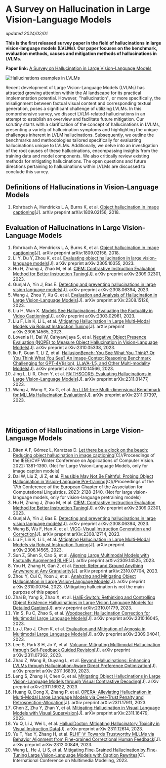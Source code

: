 # A Survey on Hallucination in Large Vision-Language Models
*updated 2024/02/01*

**This is the first released survey paper in the field of hallucinations in large vision-language models (LVLMs). Our paper focuses on the benchmark, evaluation methods, causes and mitigation methods of hallucinations in LVLMs.**

**Paper link:** [A Survey on Hallucination in Large Vision-Language Models](https://arxiv.org/abs/2402.00253)

![Hallucinations examples in LVLMs](https://github.com/lhanchao777/Papers-for-Hallucinations-in-Large-Vision-Language-Models/assets/22700712/6768e5ae-15ec-4d6a-b081-23ccc78cca87)



Recent development of Large Vision-Language Models (LVLMs) has attracted growing attention within the AI landscape for its practical implementation potential. However, ''hallucination'', or more specifically, the misalignment between factual visual content and corresponding textual generation, poses a significant challenge of utilizing LVLMs. In this comprehensive survey, we dissect LVLM-related hallucinations in an attempt to establish an overview and facilitate future mitigation. Our scrutiny starts with a clarification of the concept of hallucinations in LVLMs, presenting a variety of hallucination symptoms and highlighting the unique challenges inherent in LVLM hallucinations. Subsequently, we outline the benchmarks and methodologies tailored specifically for evaluating hallucinations unique to LVLMs. Additionally, we delve into an investigation of the root causes of these hallucinations, encompassing insights from the training data and model components. We also critically review existing methods for mitigating hallucinations. The open questions and future directions pertaining to hallucinations within LVLMs are discussed to conclude this survey.

## Definitions of Hallucinations in Vision-Language Models
1. Rohrbach A, Hendricks L A, Burns K, et al. [Object hallucination in image captioning](https://arxiv.org/abs/1809.02156)[J]. arXiv preprint arXiv:1809.02156, 2018.


## Evaluation of Hallucinations in Large Vision-Language Models
1. Rohrbach A, Hendricks L A, Burns K, et al. [Object hallucination in image captioning](https://arxiv.org/abs/1809.02156)[J]. arXiv preprint arXiv:1809.02156, 2018.
2. Li Y, Du Y, Zhou K, et al. [Evaluating object hallucination in large vision-language models](https://arxiv.org/abs/2305.10355)[J]. arXiv preprint arXiv:2305.10355, 2023.
3. Hu H, Zhang J, Zhao M, et al. [CIEM: Contrastive Instruction Evaluation Method for Better Instruction Tuning](https://arxiv.org/abs/2309.02301)[J]. arXiv preprint arXiv:2309.02301, 2023.
4. Gunjal A, Yin J, Bas E. [Detecting and preventing hallucinations in large vision language models](https://arxiv.org/abs/2308.06394)[J]. arXiv preprint arXiv:2308.06394, 2023.
5. Wang J, Zhou Y, Xu G, et al. [Evaluation and Analysis of Hallucination in Large Vision-Language Models](https://arxiv.org/abs/2308.15126)[J]. arXiv preprint arXiv:2308.15126, 2023.
6. Liu H, Wan X. [Models See Hallucinations: Evaluating the Factuality in Video Captioning](https://arxiv.org/abs/2303.02961)[J]. arXiv preprint arXiv:2303.02961, 2023.
7. Liu F, Lin K, Li L, et al. [Mitigating Hallucination in Large Multi-Modal Models via Robust Instruction Tuning](https://arxiv.org/abs/2306.14565)[J]. arXiv preprint arXiv:2306.14565, 2023.
8. Lovenia H, Dai W, Cahyawijaya S, et al. [Negative Object Presence Evaluation (NOPE) to Measure Object Hallucination in Vision-Language Models](https://arxiv.org/abs/2310.05338)[J]. arXiv preprint arXiv:2310.05338, 2023.
9. liu F, Guan T, Li Z, et al. [HallusionBench: You See What You Think? Or You Think What You See? An Image-Context Reasoning Benchmark Challenging for GPT-4V(ision), LLaVA-1.5, and Other Multi-modality Models](https://arxiv.org/abs/2310.14566)[J]. arXiv preprint arXiv:2310.14566, 2023.
10. Jing L, Li R, Chen Y, et al. [FAITHSCORE: Evaluating Hallucinations in Large Vision-Language Models](https://arxiv.org/abs/2311.01477)[J]. arXiv preprint arXiv:2311.01477, 2023.
11. Wang J, Wang Y, Xu G, et al. [An LLM-free Multi-dimensional Benchmark for MLLMs Hallucination Evaluation](https://arxiv.org/abs/2311.07397)[J]. arXiv preprint arXiv:2311.07397, 2023.

<br></br>

## Mitigation of Hallucinations in Large Vision-Language Models
1. Biten A F, Gómez L, Karatzas D. [Let there be a clock on the beach: Reducing object hallucination in image captioning](http://openaccess.thecvf.com/content/WACV2022/html/Biten_Let_There_Be_a_Clock_on_the_Beach_Reducing_Object_WACV_2022_paper.html)[C]//Proceedings of the IEEE/CVF Winter Conference on Applications of Computer Vision. 2022: 1381-1390. (Not for Large Vision-Language Models, only for image caption models)
2. Dai W, Liu Z, Ji Z, et al. [Plausible May Not Be Faithful: Probing Object Hallucination in Vision-Language Pre-training](https://arxiv.org/abs/2210.07688)[C]//Proceedings of the 17th Conference of the European Chapter of the Association for Computational Linguistics. 2023: 2128-2140. (Not for large vision-language models, only for vision-language pretraining models)
3. Hu H, Zhang J, Zhao M, et al. [CIEM: Contrastive Instruction Evaluation Method for Better Instruction Tuning](https://arxiv.org/abs/2309.02301)[J]. arXiv preprint arXiv:2309.02301, 2023.
4. Gunjal A, Yin J, Bas E. [Detecting and preventing hallucinations in large vision language models](https://arxiv.org/abs/2308.06394)[J]. arXiv preprint arXiv:2308.06394, 2023.
5. Wang B, Wu F, Han X, et al. [VIGC: Visual Instruction Generation and Correction](https://arxiv.org/abs/2308.12714)[J]. arXiv preprint arXiv:2308.12714, 2023.
6. Liu F, Lin K, Li L, et al. [Mitigating Hallucination in Large Multi-Modal Models via Robust Instruction Tuning](https://arxiv.org/abs/2306.14565)[J]. arXiv preprint arXiv:2306.14565, 2023.
7. Sun Z, Shen S, Cao S, et al. [Aligning Large Multimodal Models with Factually Augmented RLHF](https://arxiv.org/abs/2309.14525)[J]. arXiv preprint arXiv:2309.14525, 2023.
8. You H, Zhang H, Gan Z, et al. [Ferret: Refer and Ground Anything Anywhere at Any Granularity](https://arxiv.org/abs/2310.07704)[J]. arXiv preprint arXiv:2310.07704, 2023. 
9. Zhou Y, Cui C, Yoon J, et al. [Analyzing and Mitigating Object Hallucination in Large Vision-Language Models](https://arxiv.org/abs/2310.00754)[J]. arXiv preprint arXiv:2310.00754, 2023. (Mitigating hallucination is not the main purpose of this paper)
10. Zhai B, Yang S, Zhao X, et al. [HallE-Switch: Rethinking and Controlling Object Existence Hallucinations in Large Vision Language Models for Detailed Caption](https://arxiv.org/abs/2310.01779)[J]. arxiv preprint arXiv:2310.01779, 2023.
11. Yin S, Fu C, Zhao S, et al. [Woodpecker: Hallucination Correction for Multimodal Large Language Models](https://arxiv.org/abs/2310.16045)[J]. arXiv preprint arXiv:2310.16045, 2023.
12. Lu J, Rao J, Chen K, et al. [Evaluation and Mitigation of Agnosia in Multimodal Large Language Models](https://arxiv.org/abs/2309.04041)[J]. arXiv preprint arXiv:2309.04041, 2023.
13. Lee S, Park S H, Jo Y, et al. [Volcano: Mitigating Multimodal Hallucination through Self-Feedback Guided Revision](https://arxiv.org/abs/2311.07362)[J]. arXiv preprint arXiv:2311.07362, 2023.
14. Zhao Z, Wang B, Ouyang L, et al. [Beyond Hallucinations: Enhancing LVLMs through Hallucination-Aware Direct Preference Optimization](https://arxiv.org/abs/2311.16839)[J]. arXiv preprint arXiv:2311.16839, 2023.
15. Leng S, Zhang H, Chen G, et al. [Mitigating Object Hallucinations in Large Vision-Language Models through Visual Contrastive Decoding](https://arxiv.org/abs/2311.16922)[J]. arXiv preprint arXiv:2311.16922, 2023.
16. Huang Q, Dong X, Zhang P, et al. [OPERA: Alleviating Hallucination in Multi-Modal Large Language Models via Over-Trust Penalty and Retrospection-Allocation](https://arxiv.org/abs/2311.17911)[J]. arXiv preprint arXiv:2311.17911, 2023.
17. Chen Z, Zhu Y, Zhan Y, et al. [Mitigating Hallucination in Visual Language Models with Visual Supervision](https://arxiv.org/abs/2311.16479)[J]. arXiv preprint arXiv:2311.16479, 2023.
18. Yu Q, Li J, Wei L, et al. [HalluciDoctor: Mitigating Hallucinatory Toxicity in Visual Instruction Data](https://arxiv.org/abs/2311.13614)[J]. arXiv preprint arXiv:2311.12614, 2023.
19. Yu T, Yao Y, Zhang H, et al. [RLHF-V: Towards Trustworthy MLLMs via Behavior Alignment from Fine-grained Correctional Human Feedback](https://arxiv.org/abs/2312.00849)[J]. arXiv preprint arXiv:2312.00849, 2023.
20. Wang L, He J, Li S, et al. [Mitigating Fine-Grained Hallucination by Fine-Tuning Large Vision-Language Models with Caption Rewrites](https://arxiv.org/abs/2312.01701)[C]. International Conference on Multimedia Modeling, 2023.

